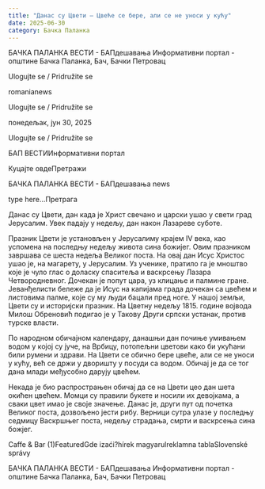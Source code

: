 ```yaml
---
title: "Данас су Цвети – Цвеће се бере, али се не уноси у кућу"
date: 2025-06-30
category: Бачка Паланка
---
```


БАЧКА ПАЛАНКА ВЕСТИ - БАПдешавања Информативни портал - општине Бачка Паланка, Бач, Бачки Петровац

Ulogujte se / Pridružite se

romanianews

Ulogujte se / Pridružite se

понедељак, јун 30, 2025

Ulogujte se / Pridružite se

БАП ВЕСТИИнформативни портал

Куцајте овдеПретражи

БАЧКА ПАЛАНКА ВЕСТИ - БАПдешавања news

type here...Претрага

Данас су Цвети, дан када је Христ свечано и царски ушао у свети град Јерусалим. Увек падају у недељу, дан након Лазареве суботе.

Празник Цвети је установљен у Јерусалиму крајем IV века, као успомена на последњу недељу живота сина божијег. Овим празником завршава се шеста недеља Великог поста. На овај дан Исус Христос ушао је, на магарету, у Јерусалим. Уз ученике, пратило га је мноштво које је чуло глас о доласку спаситеља и васкрсењу Лазара Четвородневног. Дочекан је попут цара, уз клицање и палмине гране.
Јеванђелисти бележе да је Исус на капијама града дочекан са цвећем и листовима палме, које су му људи бацали пред ноге. У нашој земљи, Цвети су и историјски празник. На Цветну недељу 1815. године војвода Милош Обреновић подигао је у Такову Други српски устанак, против турске власти.


По народном обичајном календару, данашњи дан почиње умивањем водом у којој су јуче, на Врбицу, потопељни цветови како би укућани били румени и здрави. На Цвети се обично бере цвеће, али се не уноси у кућу, већ се држи у дворишту у посуди са водом. Обичај је да се тог дана млади међусобно дарују цвећем.


Некада је био распрострањен обичај да се на Цвети цео дан шета окићен цвећем. Момци су правили букете и носили их девојкама, а сваки цвет имао је своје значење. Данас је, други пут од почетка Великог поста, дозвољено јести рибу. Верници сутра улазе у последњу седмицу Васкршњег поста, недељу страдања, смрти и васкрсења сина божјег.

Caffe & Bar (1)FeaturedGde izaći?hírek magyarulreklamna tablaSlovenské správy

БАЧКА ПАЛАНКА ВЕСТИ - БАПдешавања Информативни портал - општине Бачка Паланка, Бач, Бачки Петровац
